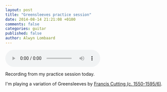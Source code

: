```yaml
---
layout: post
title: "Greensleeves practice session"
date: 2014-08-14 21:21:08 +0100
comments: false
categories: guitar
published: false
author: Alwyn Lombaard
---
```


<audio controls>
  <source src="/music/Greensleeves.mp3" type="audio/mpeg">
Your browser does not support the audio element but you can get the recording [here](/music/Greensleeves.mp3)
</audio>


Recording from my practice session today. 

I'm playing a variation of Greensleeves by [Francis Cutting (c. 1550-1595/6)](http://en.wikipedia.org/wiki/Francis_Cutting).


